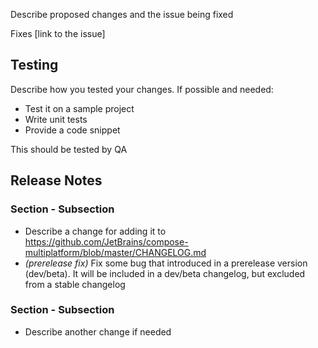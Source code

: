 Describe proposed changes and the issue being fixed

<!-- Optional -->
Fixes [link to the issue]

## Testing
<!-- Optional -->
Describe how you tested your changes. If possible and needed:
- Test it on a sample project
- Write unit tests
- Provide a code snippet

<!-- Optional -->
This should be tested by QA

## Release Notes
<!--
If we definitely shouldn't add Release Notes, add only N/A.

Or enumerate sections, subsections and all changes.

Possible sections:
- Highlights             // new major features that need to be highlighted
- Known Issues           // issues that has workaround and will be fixed
- Migration Notes        // deprecations, experimental removals, minimal versions increases, behavior changes, backward compatibility breaking changes
- Features               // new minor features. new API, behavior improvements
- Fixes                  // bug fixes

Possible subsections:
- Multiple Platforms     // Compose only
- iOS                    // Compose only
- Desktop                // Compose only
- Web                    // Compose only
- Android                // Compose only
- Resources
- Gradle Plugin
- Lifecycle
- Navigation
-->
### Section - Subsection
- Describe a change for adding it to https://github.com/JetBrains/compose-multiplatform/blob/master/CHANGELOG.md
- _(prerelease fix)_ Fix some bug that introduced in a prerelease version (dev/beta). It will be included in a dev/beta changelog, but excluded from a stable changelog

### Section - Subsection
- Describe another change if needed
